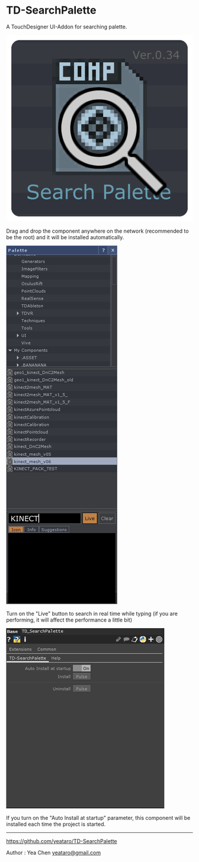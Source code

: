 # TD-SearchPalette

A TouchDesigner UI-Addon for searching palette.

![](img/icon_tc.png)

Drag and drop the component anywhere on the network (recommended to be the root) and it will be installed automatically.

![](img/pattle.png)

Turn on the "Live" button to search in real time while typing (if you are performing, it will affect the performance a little bit)

![](img/par.png)

If you turn on the "Auto Install at startup" parameter, this component will be installed each time the project is started.


---
https://github.com/yeataro/TD-SearchPalette

Author : Yea Chen <yeataro@gmail.com>